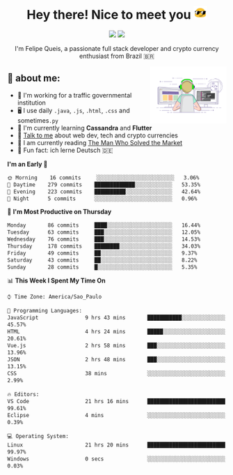 
<h1 align="center">Hey there! Nice to meet you <img src="assets/sunglasses.gif" width="30"/></h1>

<p align="center">
  <a href="https://www.linkedin.com/in/fqueis"><img src="https://img.shields.io/badge/-LinkedIn-blue?style=flat&logo=Linkedin&logoColor=white" /></a>
  <a href="mailto:fqueis@gmail.com"><img src="https://img.shields.io/badge/-Gmail-c14438?style=flat&logo=Gmail&logoColor=white" /></a>
</p>

<p align="center">I'm Felipe Queis, a passionate full stack developer and crypto currency enthusiast from Brazil 🇧🇷</p>

<img width="35%" align="right" alt="fqueis" src="assets/profile.gif" /></p>

## 🤵 about me:

- 🏢 I'm working for a traffic governmental institution
- 🖥️ I use daily `.java`, `.js`, `.html`, `.css` and sometimes`.py`
- 🌱 I'm currently learning **Cassandra** and **Flutter**
- 💬 [Talk to me](https://github.com/fqueis/fqueis/discussions) about web dev, tech and crypto currencies
- 📖 I am currently reading [The Man Who Solved the Market](https://amzn.com/073521798X)
- 💭 Fun fact: ich lerne Deutsch 🇩🇪

<!--START_SECTION:waka-->
**I'm an Early 🐤** 

```text
🌞 Morning    16 commits     ░░░░░░░░░░░░░░░░░░░░░░░░░   3.06% 
🌆 Daytime    279 commits    █████████████░░░░░░░░░░░░   53.35% 
🌃 Evening    223 commits    ██████████░░░░░░░░░░░░░░░   42.64% 
🌙 Night      5 commits      ░░░░░░░░░░░░░░░░░░░░░░░░░   0.96%

```
📅 **I'm Most Productive on Thursday** 

```text
Monday       86 commits     ████░░░░░░░░░░░░░░░░░░░░░   16.44% 
Tuesday      63 commits     ███░░░░░░░░░░░░░░░░░░░░░░   12.05% 
Wednesday    76 commits     ███░░░░░░░░░░░░░░░░░░░░░░   14.53% 
Thursday     178 commits    ████████░░░░░░░░░░░░░░░░░   34.03% 
Friday       49 commits     ██░░░░░░░░░░░░░░░░░░░░░░░   9.37% 
Saturday     43 commits     ██░░░░░░░░░░░░░░░░░░░░░░░   8.22% 
Sunday       28 commits     █░░░░░░░░░░░░░░░░░░░░░░░░   5.35%

```


📊 **This Week I Spent My Time On** 

```text
⌚︎ Time Zone: America/Sao_Paulo

💬 Programming Languages: 
JavaScript               9 hrs 43 mins       ███████████░░░░░░░░░░░░░░   45.57% 
HTML                     4 hrs 24 mins       █████░░░░░░░░░░░░░░░░░░░░   20.61% 
Vue.js                   2 hrs 58 mins       ███░░░░░░░░░░░░░░░░░░░░░░   13.96% 
JSON                     2 hrs 48 mins       ███░░░░░░░░░░░░░░░░░░░░░░   13.15% 
CSS                      38 mins             ░░░░░░░░░░░░░░░░░░░░░░░░░   2.99%

🔥 Editors: 
VS Code                  21 hrs 16 mins      █████████████████████████   99.61% 
Eclipse                  4 mins              ░░░░░░░░░░░░░░░░░░░░░░░░░   0.39%

💻 Operating System: 
Linux                    21 hrs 20 mins      █████████████████████████   99.97% 
Windows                  0 secs              ░░░░░░░░░░░░░░░░░░░░░░░░░   0.03%

```


<!--END_SECTION:waka-->
